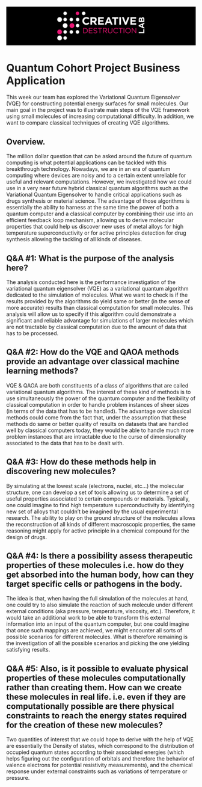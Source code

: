 ![CDL 2020 Cohort Project](../figures/CDL_logo.jpg)

# Quantum Cohort Project Business Application

This week our team has explored the Variational Quantum Eigensolver (VQE) for constructing potential energy surfaces for small molecules. Our main goal in the project was to illustrate main steps of the VQE framework using small molecules of increasing computational difficulty. In addition, we want to compare classical techniques of creating VQE algorithms.


## Overview.
The million dollar question that can be asked around the future of quantum computing is what potential applications can be tackled with this breakthrough technology. Nowadays, we are in an era of quantum computing where devices are noisy and to a certain extent unreliable for useful and relevant computations. However, we investigated how we could use in a very near future hybrid classical quantum algorithms such as the Variational Quantum Eigensolver to handle critical applications such as drugs synthesis or material science. The advantage of those algorithms is essentially the ability to harness at the same time the power of both a quantum computer and a classical computer by combining their use into an efficient feedback loop mechanism, allowing us to derive molecular properties that could help us discover new uses of metal alloys for high temperature superconductivity or for active principles detection for drug synthesis allowing the tackling of all kinds of diseases.


## Q&A #1: What is the purpose of the analysis here?

The analysis conducted here is the performance investigation of the variational quantum eigensolver (VQE) as a variational quantum algorithm dedicated to the simulation of molecules. What we want to check is if the results provided by the algorithms do yield same or better (in the sense of more accurate) results than classical computation for small molecules. This analysis will allow us to specify if this algorithm could demonstrate a significant and reliable advantage for simulations of larger molecules which are not tractable by classical computation due to the amount of data that has to be processed.


## Q&A #2: How do the VQE and QAOA methods provide an advantage over classical machine learning methods?

VQE & QAOA are both constituents of a class of  algorithms that are called variational quantum algorithms. The interest of these kind of methods is to use simultaneously the power of the quantum computer and the flexibility of classical computation in order to handle problem instances of  sheer sizes (in terms of the data that has to be handled). The advantage over classical methods could come from the fact that, under the assumption that these methods do same or better quality of results on datasets that are handled well by classical computers today, they would be able to handle much more problem instances that are intractable due to the curse of dimensionality associated to the data that has to be dealt with.

## Q&A #3: How do these methods help in discovering new molecules?

By simulating at the lowest scale (electrons, nuclei, etc…) the molecular structure, one can develop a set of tools allowing us to determine a set of useful properties associated to certain compounds or materials. Typically, one could imagine to find high temperature superconductivity by identifying new set of alloys that couldn’t be imagined by the usual experimental research. The ability to play on the ground structure of the molecules allows the reconstruction of all kinds of different macroscopic properties, the same reasoning might apply for active principle in a chemical compound for the design of drugs.

## Q&A #4: Is there a possibility assess therapeutic properties of these molecules i.e. how do they get absorbed into the human body, how can they target specific cells or pathogens in the body.

The idea is that, when having the full simulation of the molecules at hand, one could try to also simulate the reaction of such molecule under different external conditions (aka pressure, temperature, viscosity, etc.). Therefore, it would take an additional work to be able to transform this external information into an input of the quantum computer, but one could imagine that once such mappings are achieved, we might encounter all sorts of possible scenarios for different molecules. What is therefore remaining is the investigation of all the possible scenarios and picking the one yielding satisfying results.

## Q&A #5: Also, is it possible to evaluate physical properties of these molecules computationally rather than creating them. How can we create these molecules in real life. i.e. even if they are computationally possible are there physical constraints to reach the energy states required for the creation of these new molecules?
Two quantities of interest that we could hope to derive with the help of VQE are essentially the Density of states, which correspond to the distribution of occupied quantum states according to their associated energies (which helps figuring out the configuration of orbitals and therefore the behavior of valence electrons for potential resistivity measurements), and the chemical response under external constraints such as variations of temperature or pressure. 
